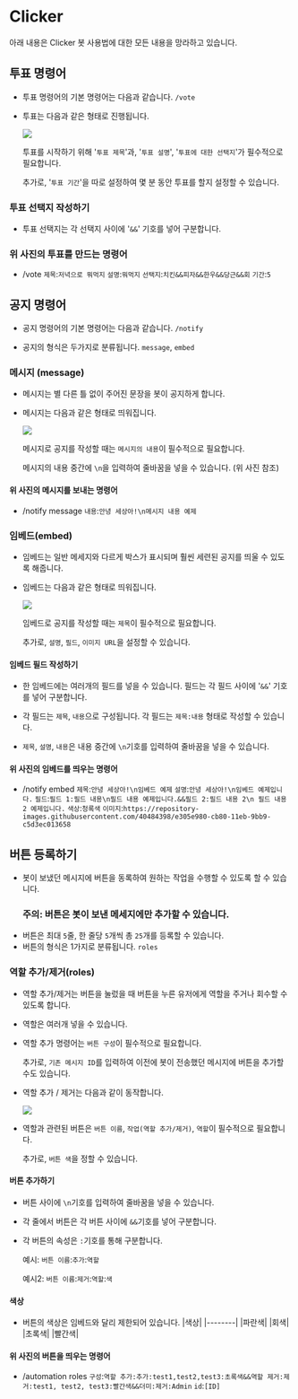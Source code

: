 # Clicker
아래 내용은 Clicker 봇 사용법에 대한 모든 내용을 망라하고 있습니다.

## 투표 명령어
- 투표 명령어의 기본 명령어는 다음과 같습니다. ``/vote`` 

- 투표는 다음과 같은 형태로 진행됩니다.

  ![](https://cdn.discordapp.com/attachments/898886636434260008/899677778725711953/unknown.png)

  투표를 시작하기 위해 '``투표 제목``'과, '``투표 설명``', '``투표에 대한 선택지``'가 필수적으로 필요합니다.

  추가로, '``투표 기간``'을 따로 설정하여 몇 분 동안 투표를 할지 설정할 수 있습니다.

### 투표 선택지 작성하기

- 투표 선택지는 각 선택지 사이에 '``&&``' 기호를 넣어 구분합니다.

### 위 사진의 투표를 만드는 명령어
- /vote ``제목``:``저녁으로 뭐먹지`` ``설명``:``뭐먹지`` ``선택지``:``치킨&&피자&&한우&&당근&&회`` ``기간``:``5``

## 공지 명령어
  - 공지 명령어의 기본 명령어는 다음과 같습니다. ``/notify``

  - 공지의 형식은 두가지로 분류됩니다. ``message``, ``embed``

  ### 메시지 (message)
  - 메시지는 별 다른 틀 없이 주어진 문장을 봇이 공지하게 합니다.
  - 메시지는 다음과 같은 형태로 띄워집니다.
      
      ![](https://cdn.discordapp.com/attachments/898886636434260008/899674133087019059/unknown.png)
      
     메시지로 공지를 작성할 때는 ``메시지의 내용``이 필수적으로 필요합니다.
     
     메시지의 내용 중간에 ``\n``을 입력하여 줄바꿈을 넣을 수 있습니다. (위 사진 참조)
     
  #### 위 사진의 메시지를 보내는 명령어
  - /notify message ``내용``:``안녕 세상아!\n메시지 내용 예제``

  ### 임베드(embed)
  - 임베드는 일반 메세지와 다르게 박스가 표시되며 훨씬 세련된 공지를 띄울 수 있도록 해줍니다.

  - 임베드는 다음과 같은 형태로 띄워집니다.

     ![](https://cdn.discordapp.com/attachments/898886636434260008/899673848763527178/unknown.png)

    임베드로 공지를 작성할 때는 ``제목``이 필수적으로 필요합니다.

    추가로, ``설명``, ``필드``, ``이미지 URL``을 설정할 수 있습니다.

  #### 임베드 필드 작성하기
  - 한 임베드에는 여러개의 필드를 넣을 수 있습니다.
    필드는 각 필드 사이에 '``&&``' 기호를 넣어 구분합니다.

  - 각 필드는 ``제목``, ``내용``으로 구성됩니다.
    각 필드는 ``제목:내용`` 형태로 작성할 수 있습니다.
   
  - ``제목``, ``설명``, ``내용``은 내용 중간에 ``\n``기호를 입력하여 줄바꿈을 넣을 수 있습니다.
  
  #### 위 사진의 임베드를 띄우는 명령어
  - /notify embed ``제목``:``안녕 세상아!\n임베드 예제`` ``설명``:``안녕 세상아!\n임베드 예제입니다.`` ``필드``:``필드 1:필드 내용\n필드 내용 예제입니다.&&필드 2:필드 내용 2\n 필드 내용 2 예제입니다.`` ``색상``:``청록색`` ``이미지``:``https://repository-images.githubusercontent.com/40484398/e305e980-cb80-11eb-9bb9-c5d3ec013658``

## 버튼 등록하기
 - 봇이 보냈던 메시지에 버튼을 동록하여 원하는 작업을 수행할 수 있도록 할 수 있습니다.
    ### 주의: 버튼은 봇이 보낸 메세지에만 추가할 수 있습니다.
 - 버튼은 최대 ``5``줄, 한 줄당 ``5``개씩 총 ``25``개를 등록할 수 있습니다.
 - 버튼의 형식은 1가지로 분류됩니다. ``roles``
 
 ### 역할 추가/제거(roles)
  - 역할 추가/제거는 버튼을 눌렀을 때 버튼을 누른 유저에게 역할을 주거나 회수할 수 있도록 합니다.
  - 역할은 여러개 넣을 수 있습니다.
  - 역할 추가 명령어는 ``버튼 구성``이 필수적으로 필요합니다.
    
    추가로, ``기존 메시지 ID``를 입력하여 이전에 봇이 전송했던 메시지에 버튼을 추가할 수도 있습니다.
    
  - 역할 추가 / 제거는 다음과 같이 동작합니다.

    ![](https://cdn.discordapp.com/attachments/898886636434260008/899715900582805504/Clicker-Canary_Demo2.1.gif)
    
  - 역할과 관련된 버튼은 ``버튼 이름``, ``작업(역할 추가/제거)``, ``역할``이 필수적으로 필요합니다.
    
    추가로, ``버튼 색``을 정할 수 있습니다.
    
 #### 버튼 추가하기
  - 버튼 사이에 ``\n``기호를 입력하여 줄바꿈을 넣을 수 있습니다.
  - 각 줄에서 버튼은 각 버튼 사이에 ``&&``기호를 넣어 구분합니다.
  - 각 버튼의 속성은 ``:``기호를 통해 구분합니다.
    
    예시: ``버튼 이름``:``추가``:``역할``
    
    예시2:  ``버튼 이름``:``제거``:``역할``:``색``
 
 #### 색상
  - 버튼의 색상은 임베드와 달리 제한되어 있습니다.
  |색상|
  |--------|
  |파란색|
  |회색|
  |초록색|
  |빨간색|
    
 #### 위 사진의 버튼을 띄우는 명령어
  - /automation roles ``구성``:``역할 추가:추가:test1,test2,test3:초록색&&역할 제거:제거:test1, test2, test3:빨간색&&더미:제거:Admin`` ``id``:``[ID]`` 
